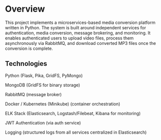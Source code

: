 # Overview

This project implements a microservices-based media conversion platform written in Python.
The system is built around independent services for authentication, media conversion, message brokering, and monitoring.
It enables authenticated users to upload video files, process them asynchronously via RabbitMQ, and download converted MP3 files once the conversion is complete.

## Technologies

Python (Flask, Pika, GridFS, PyMongo)

MongoDB (GridFS for binary storage)

RabbitMQ (message broker)

Docker / Kubernetes (Minikube) (container orchestration)

ELK Stack (Elasticsearch, Logstash/Filebeat, Kibana for monitoring)

JWT Authentication (via auth service)

Logging (structured logs from all services centralized in Elasticsearch)

